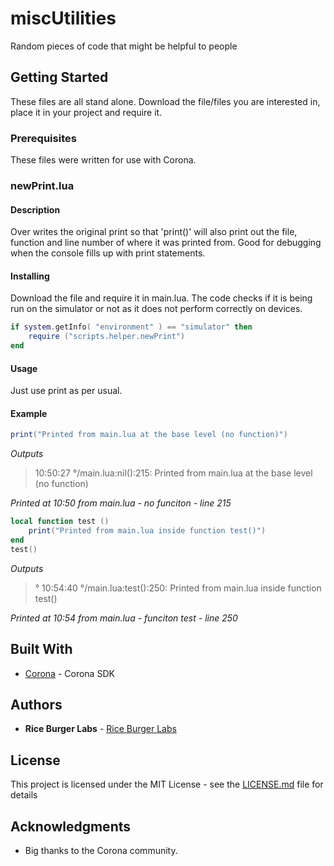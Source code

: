 # miscUtilities
Random pieces of code that might be helpful to people

## Getting Started

These files are all stand alone.  Download the file/files you are interested in, place it in your project and require it.

### Prerequisites

These files were written for use with Corona.  

### newPrint.lua
#### Description

Over writes the original print so that 'print()' will also print out the file, function and line number of where it was printed from.  Good for debugging when the console fills up with print statements.

#### Installing
Download the file and require it in main.lua.
The code checks if it is being run on the simulator or not as it does not perform correctly on devices.
```lua
if system.getInfo( "environment" ) == "simulator" then
    require ("scripts.helper.newPrint")
end 
```
#### Usage
Just use print as per usual.
#### Example
```lua
print("Printed from main.lua at the base level (no function)")
```
*Outputs*
>10:50:27 °/main.lua:nil():215: Printed from main.lua at the base level (no function)

*Printed at 10:50 from main.lua - no funciton - line 215*
```lua
local function test ()
	print("Printed from main.lua inside function test()")
end
test()
```
*Outputs*
>° 10:54:40 °/main.lua:test():250: Printed from main.lua inside function test()

*Printed at 10:54 from main.lua - funciton test - line 250*

## Built With
* [Corona](https://coronalabs.com/) - Corona SDK

## Authors

* **Rice Burger Labs** - [Rice Burger Labs](http://www.riceburgerlabs.com)

## License

This project is licensed under the MIT License - see the [LICENSE.md](LICENSE.md) file for details

## Acknowledgments
* Big thanks to the Corona community.
<!--stackedit_data:
eyJoaXN0b3J5IjpbNDk1ODUzMTcxXX0=
-->